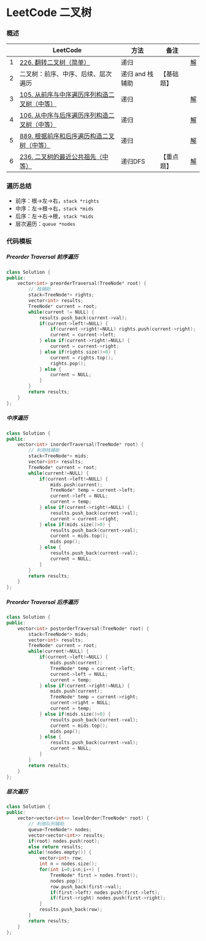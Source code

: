 # LeetCode 二叉树

### 概述

|      | LeetCode                                                     | 方法            | 备注       |                                                              |
| ---- | ------------------------------------------------------------ | --------------- | ---------- | ------------------------------------------------------------ |
| 1    | [226. 翻转二叉树（简单）](https://leetcode-cn.com/problems/invert-binary-tree) | 递归            |            | [解](https://github.com/RickeyBoy/LeetCodeGists/blob/master/code/226InvertBinaryTree.md) |
| 2    | 二叉树：前序、中序、后续、层次遍历                           | 递归 and 栈辅助 | 【基础题】 |                                                              |
| 3    | [105. 从前序与中序遍历序列构造二叉树（中等）](https://leetcode-cn.com/problems/construct-binary-tree-from-preorder-and-inorder-traversal/) | 递归            |            | [解](https://github.com/RickeyBoy/LeetCodeGists/blob/master/code/105ConstructBinaryTreefromPreorderandInorderTraversal.md) |
| 4    | [106. 从中序与后序遍历序列构造二叉树（中等）](https://leetcode-cn.com/problems/construct-binary-tree-from-inorder-and-postorder-traversal/) | 递归            |            | [解](https://github.com/RickeyBoy/LeetCodeGists/blob/master/code/106ConstructBinaryTreefromInorderandPostorderTraversal.md) |
| 5    | [889. 根据前序和后序遍历构造二叉树（中等）](https://leetcode-cn.com/problems/construct-binary-tree-from-preorder-and-postorder-traversal/) | 递归            |            | [解](https://github.com/RickeyBoy/LeetCodeGists/blob/master/code/889ConstructBinaryTreefromPreorderandPostorderTraversal.md) |
| 6    | [236. 二叉树的最近公共祖先（中等）](https://leetcode-cn.com/problems/lowest-common-ancestor-of-a-binary-tree/) | 递归DFS         | 【重点题】 | [解](https://github.com/RickeyBoy/LeetCodeGists/blob/master/code/236LowestCommonAncestorofaBinaryTree.md) |

### 遍历总结

- 前序：根→左→右，`stack *rights`
- 中序：左→根→右，`stack *mids`
- 后序：左→右→根，`stack *mids`
- 层次遍历：`queue *nodes`

### 代码模板

##### Preorder Traversal 前序遍历

```cpp
class Solution {
public:
    vector<int> preorderTraversal(TreeNode* root) {
        // 栈辅助
        stack<TreeNode*> rights;
        vector<int> results;
        TreeNode* current = root;
        while(current != NULL) {
            results.push_back(current->val);
            if(current->left!=NULL) {
                if(current->right!=NULL) rights.push(current->right);
                current = current->left;
            } else if(current->right!=NULL) {
                current = current->right;
            } else if(rights.size()>0) {
                current = rights.top();
                rights.pop();
            } else {
                current = NULL;
            }
        }
        return results;
    }
};
```

##### 中序遍历

```cpp
class Solution {
public:
    vector<int> inorderTraversal(TreeNode* root) {
        // 利用栈辅助
        stack<TreeNode*> mids;
        vector<int> results;
        TreeNode* current = root;
        while(current!=NULL) {
            if(current->left!=NULL) {
                mids.push(current);
                TreeNode* temp = current->left;
                current->left = NULL;
                current = temp;
            } else if(current->right!=NULL) {
                results.push_back(current->val);
                current = current->right;
            } else if(mids.size()>0) {
                results.push_back(current->val);
                current = mids.top();
                mids.pop();
            } else {
                results.push_back(current->val);
                current = NULL;
            }
        }
        return results;
    }
};
```

##### Preorder Traversal 后序遍历

```cpp
class Solution {
public:
    vector<int> postorderTraversal(TreeNode* root) {
        stack<TreeNode*> mids;
        vector<int> results;
        TreeNode* current = root;
        while(current!=NULL) {
            if(current->left!=NULL) {
                mids.push(current);
                TreeNode* temp = current->left;
                current->left = NULL;
                current = temp;
            } else if(current->right!=NULL) {
                mids.push(current);
                TreeNode* temp = current->right;
                current->right = NULL;
                current = temp;
            } else if(mids.size()>0) {
                results.push_back(current->val);
                current = mids.top();
                mids.pop();
            } else {
                results.push_back(current->val);
                current = NULL;
            }
        }
        return results;
    }
};
```

##### 层次遍历

```cpp
class Solution {
public:
    vector<vector<int>> levelOrder(TreeNode* root) {
        // 利用队列辅助
        queue<TreeNode*> nodes;
        vector<vector<int>> results;
        if(root) nodes.push(root);
        else return results;
        while(!nodes.empty()) {
            vector<int> row;
            int n = nodes.size();
            for(int i=0;i<n;i++) {
                TreeNode* first = nodes.front();
                nodes.pop();
                row.push_back(first->val);
                if(first->left) nodes.push(first->left);
                if(first->right) nodes.push(first->right);
            }
            results.push_back(row);
        }
        return results;
    }
};
```